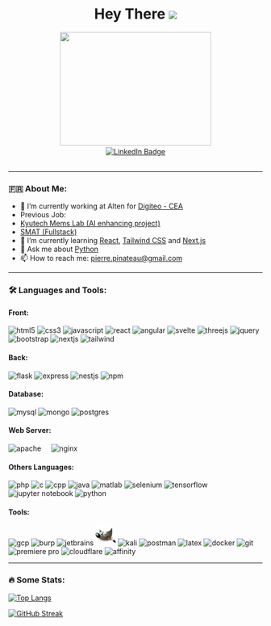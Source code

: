 <div id="header" align="center">
   <h1>
  Hey There
  <img src="https://media.giphy.com/media/hvRJCLFzcasrR4ia7z/giphy.gif" width="30px"/>
</h1>
   <div align="center">
  <img src="https://i.pinimg.com/originals/e4/26/70/e426702edf874b181aced1e2fa5c6cde.gif" width="300" height="225"/>
</div>
  <div id="badges">
    <a href="https://www.linkedin.com/in/pierre-pinateau-4212b4253/">
      <img src="https://img.shields.io/badge/LinkedIn-blue?style=for-the-badge&logo=linkedin&logoColor=white" alt="LinkedIn Badge"/>
    </a>
   </div>
   <img src="https://komarev.com/ghpvc/?username=Weyrd&style=flat-square&color=blue" alt=""/>
</div>



---
### 🇫🇷 About Me:
- 🔭 I’m currently working at Alten for [Digiteo - CEA]([https://www.smat.io/](https://www.wikiwand.com/fr/articles/Digiteo))
- Previous Job: 
- [Kyutech Mems Lab (AI enhancing project)](http://www.life.kyutech.ac.jp/~momo/)
- [SMAT (Fullstack)](https://www.smat.io/)
- 🌱 I’m currently learning [React](https://reactjs.org/), [Tailwind CSS](https://tailwindcss.com/) and [Next.js](https://nextjs.org/)
- 💬 Ask me about [Python](https://www.python.org/)
- 📫 How to reach me: pierre.pinateau@gmail.com
---
### :hammer_and_wrench: Languages and Tools:
#### Front:
<div>
  <img src="https://skillicons.dev/icons?i=html" title="html5" alt="html5" width="40" height="40"/>
  <img src="https://skillicons.dev/icons?i=css" title="css3" alt="css3" width="40" height="40"/>
  <img src="https://skillicons.dev/icons?i=js" title="javascript" alt="javascript" width="40" height="40"/>
  <img src="https://skillicons.dev/icons?i=react" title="react" alt="react" width="40" height="40"/>
  <img src="https://skillicons.dev/icons?i=angular" title="angular" alt="angular" width="40" height="40"/>
  <img src="https://skillicons.dev/icons?i=svelte" title="svelte" alt="svelte" width="40" height="40"/>
  <img src="https://skillicons.dev/icons?i=threejs" title="threejs" alt="threejs" width="40" height="40"/>
  <img src="https://skillicons.dev/icons?i=jquery" title="jquery" alt="jquery" width="40" height="40"/>
  <img src="https://skillicons.dev/icons?i=bootstrap" title="bootstrap" alt="bootstrap" width="40" height="40"/>
  <img src="https://skillicons.dev/icons?i=nextjs" title="nextjs" alt="nextjs" width="40" height="40"/>
  <img src="https://skillicons.dev/icons?i=tailwind" title="tailwind" alt="tailwind" width="40" height="40"/>
</div>
  
#### Back:
<div>
<img src="https://skillicons.dev/icons?i=flask" title="flask" alt="flask" width="40" height="40"/>
<img src="https://skillicons.dev/icons?i=express" title="express" alt="express" width="40" height="40"/>
<img src="https://skillicons.dev/icons?i=nestjs" title="nestjs" alt="nestjs" width="40" height="40"/>
<img src="https://skillicons.dev/icons?i=npm" title="npm" alt="npm" width="40" height="40"/>
</div>


#### Database:
<div>
<img src="https://skillicons.dev/icons?i=mysql" title="mysql" alt="mysql" width="40" height="40"/>
<img src="https://skillicons.dev/icons?i=mongodb" title="mongo" alt="mongo" width="40" height="40"/>
<img src="https://skillicons.dev/icons?i=postgres" title="postgres" alt="postgres" width="40" height="40"/>
</div>


#### Web Server:
<div>
  <img src="https://cdn.jsdelivr.net/gh/devicons/devicon/icons/apache/apache-original.svg" title="apache" alt="apache" width="40" height="40"/>
  <img width="12" />
  <img src="https://cdn.jsdelivr.net/gh/devicons/devicon/icons/nginx/nginx-original.svg" title="nginx" alt="nginx" width="40" height="40"/>
</div>



#### Others Languages:
<div>
  <img src="https://skillicons.dev/icons?i=php" title="php" alt="php" width="40" height="40"/>
  <img src="https://skillicons.dev/icons?i=c" title="c" alt="c" width="40" height="40"/>
  <img src="https://skillicons.dev/icons?i=cpp" title="cpp" alt="cpp" width="40" height="40"/>
  <img src="https://skillicons.dev/icons?i=java" title="java" alt="java" width="40" height="40"/>
  <img src="https://skillicons.dev/icons?i=matlab" title="matlab" alt="matlab" width="40" height="40"/>
  <img src="https://skillicons.dev/icons?i=selenium" title="selenium" alt="selenium" width="40" height="40"/>
  <img src="https://skillicons.dev/icons?i=tensorflow" title="tensorflow" alt="tensorflow" width="40" height="40"/>
  <img src="https://skillicons.dev/icons?i=jupither" title="jupyter notebook" alt="jupyter notebook" width="40" height="40"/>
  <img src="https://skillicons.dev/icons?i=python" title="python" alt="python" width="40" height="40"/>
</div>

#### Tools:
<div>
   <img src="https://skillicons.dev/icons?i=gcp" title="gcp" alt="gcp" width="40" height="40"/>
  <img src="https://www.svgrepo.com/show/454430/burpsuite-security-software.svg" title="burp" alt="burp" width="40" height="40"/>
  <img src="https://cdn.jsdelivr.net/gh/devicons/devicon/icons/jetbrains/jetbrains-original.svg" title="jetbrains" alt="jetbrains" width="40" height="40"/>
  <img src="https://raw.githubusercontent.com/devicons/devicon/1119b9f84c0290e0f0b38982099a2bd027a48bf1/icons/gimp/gimp-original.svg" title="gimp" alt="gimp" width="40" height="40"/>
  <img src="https://skillicons.dev/icons?i=kali" title="kali" alt="kali" width="40" height="40"/>
  <img src="https://skillicons.dev/icons?i=postman" title="postman" alt="postman" width="40" height="40"/>
  <img src="https://skillicons.dev/icons?i=latex" title="latex" alt="latex" width="40" height="40"/>
  <img src="https://skillicons.dev/icons?i=docker" title="docker" alt="docker" width="40" height="40"/>
  <img src="https://skillicons.dev/icons?i=git" title="git" alt="git" width="40" height="40"/>
  <img src="https://cdn.jsdelivr.net/gh/devicons/devicon/icons/premierepro/premierepro-original.svg" title="premiere pro" alt="premiere pro" width="40" height="40"/>
   <img src="https://skillicons.dev/icons?i=cloudflare" title="cloudflare" alt="cloudflare" width="40" height="40"/>
     <img src="https://skillicons.dev/icons?i=affinity-photo" title="affinity" alt="affinity" width="40" height="40"/>

</div>



---
### :fire: Some Stats:
[![Top Langs](https://github-readme-stats.vercel.app/api/top-langs/?username=Weyrd&hide=Jupyter%20Notebook&theme=radical&layout=compact)](https://github.com/anuraghazra/github-readme-stats)

[![GitHub Streak](http://github-readme-streak-stats.herokuapp.com?user=Weyrd&exclude_days=Sun%2CSat&theme=radical)](https://git.io/streak-stats)
<!--![Anurag's GitHub stats](https://github-readme-stats.vercel.app/api?username=Weyrd&show_icons=true&theme=radical)


**Weyrd/Weyrd** is a ✨ _special_ ✨ repository because its `README.md` (this file) appears on your GitHub profile.

Here are some ideas to get you started:

- 🔭 I’m currently working on ...
- 🌱 I’m currently learning ...
- 👯 I’m looking to collaborate on ...
- 🤔 I’m looking for help with ...
- 💬 Ask me about ...
- 📫 How to reach me: ...
- 😄 Pronouns: ...
- ⚡ Fun fact: ...
-->
